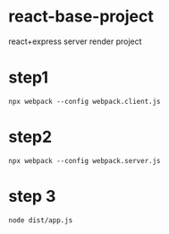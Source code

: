 # react-base-project

react+express server render project 

# step1
```
npx webpack --config webpack.client.js
```
# step2
```
npx webpack --config webpack.server.js
```

# step 3
```
node dist/app.js
```
